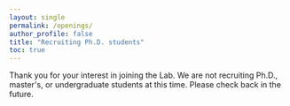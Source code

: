 ```yaml
---
layout: single
permalink: /openings/
author_profile: false
title: "Recruiting Ph.D. students"
toc: true
---
```


Thank you for your interest in joining the Lab. We are not recruiting Ph.D., master's, or undergraduate students at this time. Please check back in the future.